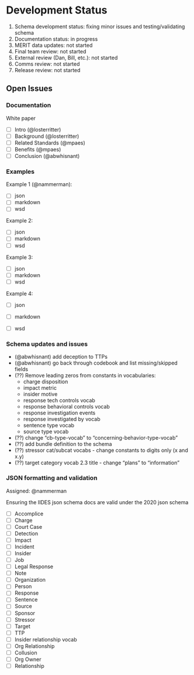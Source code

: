 # Development Status

1. Schema development status: fixing minor issues and testing/validating schema
2. Documentation status: in progress
3. MERIT data updates: not started
4. Final team review: not started
5. External review (Dan, Bill, etc.): not started
6. Comms review: not started
7. Release review: not started


## Open Issues

### Documentation

White paper
- [ ] Intro (@losterritter)
- [ ] Background (@losterritter)
- [ ] Related Standards (@mpaes)
- [ ] Benefits (@mpaes)
- [ ] Conclusion (@abwhisnant)

### Examples

Example 1 (@nammerman):
- [ ] json
- [ ] markdown
- [ ] wsd

Example 2:
- [ ] json
- [ ] markdown
- [ ] wsd

Example 3:
- [ ] json
- [ ] markdown
- [ ] wsd

Example 4:
- [ ] json
- [ ] markdown
- [ ] wsd


### Schema updates and issues

- (@abwhisnant) add deception to TTPs
- (@abwhisnant) go back through codebook and list missing/skipped fields
- (??) Remove leading zeros from constants in vocabularies:
	- charge disposition
	- impact metric
	- insider motive
	- response tech controls vocab
	- response behavioral controls vocab
	- response investigation events
	- response investigated by vocab
	- sentence type vocab
	- source type vocab
- (??) change “cb-type-vocab” to “concerning-behavior-type-vocab”
- (??) add bundle definition to the schema
- (??) stressor cat/subcat vocabs - change constants to digits only (x and x.y)
- (??) target category vocab 2.3 title - change “plans” to “information”

### JSON formatting and validation

Assigned: @nammerman

Ensuring the IIDES json schema docs are valid under the 2020 json schema

- [ ] Accomplice
- [ ] Charge
- [ ] Court Case
- [ ] Detection
- [ ] Impact
- [ ] Incident
- [ ] Insider
- [ ] Job
- [ ] Legal Response
- [ ] Note
- [ ] Organization
- [ ] Person
- [ ] Response
- [ ] Sentence
- [ ] Source
- [ ] Sponsor
- [ ] Stressor
- [ ] Target
- [ ] TTP
- [ ] Insider relationship vocab
- [ ] Org Relationship
- [ ] Collusion
- [ ] Org Owner
- [ ] Relationship
